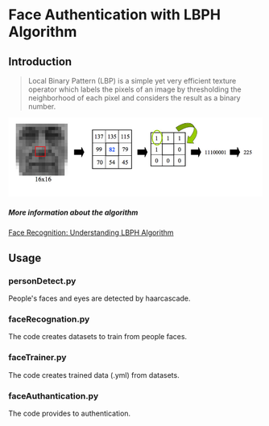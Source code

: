 # Face Authentication with LBPH Algorithm

## Introduction

> Local Binary Pattern (LBP) is a simple yet very efficient texture operator which labels the pixels of an image by thresholding the neighborhood of each pixel and considers the result as a binary number.

![](https://github.com/semihucann/face_Authentication_with_LBPH/blob/master/algo.jpg)

##### More information about the algorithm
[Face Recognition: Understanding LBPH Algorithm](https://towardsdatascience.com/face-recognition-how-lbph-works-90ec258c3d6b)

## Usage

### personDetect.py
People's faces and eyes are detected by haarcascade. 

### faceRecognation.py
The code creates datasets to train from people faces.

### faceTrainer.py
The code creates trained data (.yml) from datasets.

### faceAuthantication.py
The code provides to authentication.

